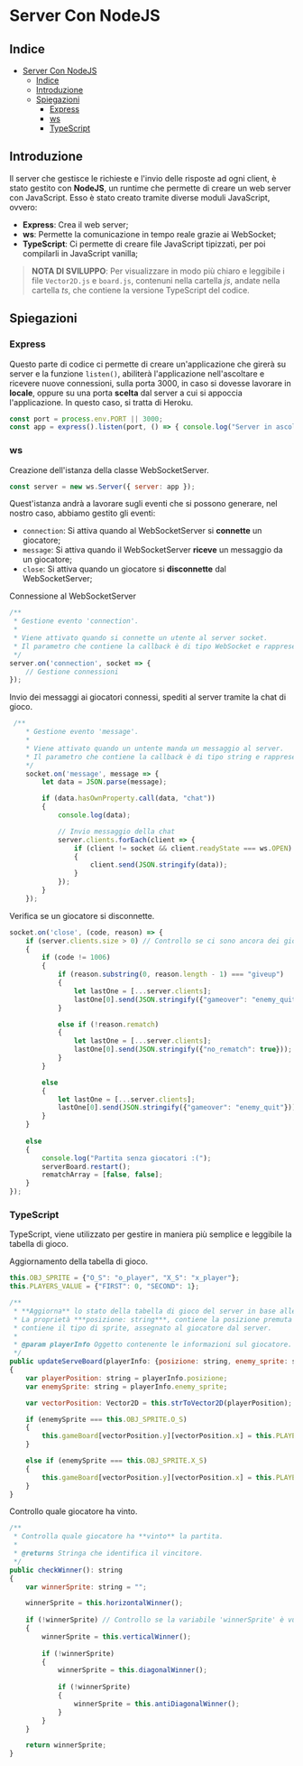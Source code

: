 # Server Con NodeJS

## Indice

- [Server Con NodeJS](#server-con-nodejs)
  - [Indice](#indice)
  - [Introduzione](#introduzione)
  - [Spiegazioni](#spiegazioni)
    - [Express](#express)
    - [ws](#ws)
    - [TypeScript](#typescript)

## Introduzione

Il server che gestisce le richieste e l'invio delle risposte ad ogni client, è stato gestito con **NodeJS**, un runtime che permette di creare un web server con JavaScript. Esso è stato creato tramite diverse moduli JavaScript, ovvero:

- **Express**: Crea il web server;
- **ws**: Permette la comunicazione in tempo reale grazie ai WebSocket;
- **TypeScript**: Ci permette di creare file JavaScript tipizzati, per poi compilarli in JavaScript vanilla;

> **NOTA DI SVILUPPO**: Per visualizzare in modo più chiaro e leggibile i file `Vector2D.js` e `board.js`, contenuni nella cartella *js*, andate nella cartella *ts*, che contiene la versione TypeScript del codice.

## Spiegazioni

### Express

Questo parte di codice ci permette di creare un'applicazione che girerà su server e la funzione `listen()`, abiliterà l'applicazione nell'ascoltare e ricevere nuove connessioni, sulla porta 3000, in caso si dovesse lavorare in **locale**, oppure su una porta **scelta** dal server a cui si appoccia l'applicazione. In questo caso, si tratta di Heroku.

```javascript
const port = process.env.PORT || 3000;
const app = express().listen(port, () => { console.log("Server in ascolto su " + port); });
```

### ws

Creazione dell'istanza della classe WebSocketServer.

```javascript
const server = new ws.Server({ server: app });
```

Quest'istanza andrà a lavorare sugli eventi che si possono generare, nel nostro caso, abbiamo gestito gli eventi:

- `connection`: Si attiva quando al WebSocketServer si **connette** un giocatore;
- `message`: Si attiva quando il WebSocketServer **riceve** un messaggio da un giocatore;
- `close`: Si attiva quando un giocatore si **disconnette** dal WebSocketServer;

Connessione al WebSocketServer

```javascript
/** 
 * Gestione evento 'connection'. 
 * 
 * Viene attivato quando si connette un utente al server socket.
 * Il parametro che contiene la callback è di tipo WebSocket e rappresenta l'utente connesso.
 */
server.on('connection', socket => {
    // Gestione connessioni
});
```

Invio dei messaggi ai giocatori connessi, spediti al server tramite la chat di gioco.

```javascript
 /** 
    * Gestione evento 'message'. 
    * 
    * Viene attivato quando un untente manda un messaggio al server.
    * Il parametro che contiene la callback è di tipo string e rappresenta il messaggio inviato da un utente.
    */
    socket.on('message', message => {
        let data = JSON.parse(message);

        if (data.hasOwnProperty.call(data, "chat"))
        {
            console.log(data);

            // Invio messaggio della chat
            server.clients.forEach(client => {
                if (client != socket && client.readyState === ws.OPEN)
                {
                    client.send(JSON.stringify(data));
                }
            });
        }
    });
```

Verifica se un giocatore si disconnette.

```javascript
socket.on('close', (code, reason) => {
    if (server.clients.size > 0) // Controllo se ci sono ancora dei giocatori
    {
        if (code != 1006)
        {
            if (reason.substring(0, reason.length - 1) === "giveup")
            {
                let lastOne = [...server.clients];
                lastOne[0].send(JSON.stringify({"gameover": "enemy_quit"}));
            }

            else if (!reason.rematch)
            {
                let lastOne = [...server.clients];
                lastOne[0].send(JSON.stringify({"no_rematch": true}));
            }
        }

        else
        {
            let lastOne = [...server.clients];
            lastOne[0].send(JSON.stringify({"gameover": "enemy_quit"}));
        }
    }
    
    else
    {
        console.log("Partita senza giocatori :(");
        serverBoard.restart();
        rematchArray = [false, false];
    }
});
```

### TypeScript

TypeScript, viene utilizzato per gestire in maniera più semplice e leggibile la tabella di gioco.

Aggiornamento della tabella di gioco.

```javascript
this.OBJ_SPRITE = {"O_S": "o_player", "X_S": "x_player"};
this.PLAYERS_VALUE = {"FIRST": 0, "SECOND": 1};

/**
 * **Aggiorna** lo stato della tabella di gioco del server in base alle proprietà dell'oggetto, ricevuto come parametro.
 * La proprietà ***posizione: string***, contiene la posizione premuta dal giocatore. La propietà ***enemy_sprite: string***
 * contiene il tipo di sprite, assegnato al giocatore dal server.
 * 
 * @param playerInfo Oggetto contenente le informazioni sul giocatore.
 */
public updateServeBoard(playerInfo: {posizione: string, enemy_sprite: string}): void 
{
    var playerPosition: string = playerInfo.posizione;
    var enemySprite: string = playerInfo.enemy_sprite;

    var vectorPosition: Vector2D = this.strToVector2D(playerPosition);

    if (enemySprite === this.OBJ_SPRITE.O_S)
    {
        this.gameBoard[vectorPosition.y][vectorPosition.x] = this.PLAYERS_VALUE.SECOND;
    }   

    else if (enemySprite === this.OBJ_SPRITE.X_S)
    {
        this.gameBoard[vectorPosition.y][vectorPosition.x] = this.PLAYERS_VALUE.FIRST;
    }
}
```

Controllo quale giocatore ha vinto.

```javascript
/**
 * Controlla quale giocatore ha **vinto** la partita.
 * 
 * @returns Stringa che identifica il vincitore.
 */
public checkWinner(): string 
{
    var winnerSprite: string = "";

    winnerSprite = this.horizontalWinner();
    
    if (!winnerSprite) // Controllo se la variabile 'winnerSprite' è vuota  
    {
        winnerSprite = this.verticalWinner();
    
        if (!winnerSprite)
        {
            winnerSprite = this.diagonalWinner();
        
            if (!winnerSprite)
            {
                winnerSprite = this.antiDiagonalWinner();
            }
        }
    }

    return winnerSprite;
} 
```
